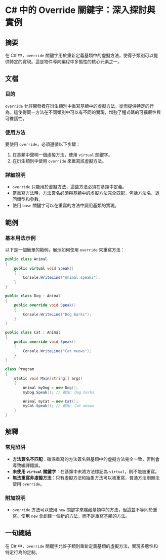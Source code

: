 <!--
Meta Description: # C# 中的 Override 關鍵字：深入探討與實例 ## 摘要 在 C# 中，`override` 關鍵字用於重新定義基類中的虛擬方法，使得子類別可以提供特定的實現。這是物件導向編程中多態性的核心元素之一。 ## 文檔 ### 目的 `override` 允許開發者在衍生類別中重寫基類中的虛擬...
Meta Keywords: override, public, animal, speak, virtual
-->

# C# 中的 Override 關鍵字：深入探討與實例

## 摘要
在 C# 中，`override` 關鍵字用於重新定義基類中的虛擬方法，使得子類別可以提供特定的實現。這是物件導向編程中多態性的核心元素之一。

## 文檔
### 目的
`override` 允許開發者在衍生類別中重寫基類中的虛擬方法，從而提供特定的行為。這使得同一方法在不同類別中可以有不同的實現，增強了程式碼的可擴展性與可維護性。

### 使用方法
要使用 `override`，必須遵循以下步驟：
1. 在基類中聲明一個虛擬方法，使用 `virtual` 關鍵字。
2. 在衍生類別中使用 `override` 來重寫該虛擬方法。

### 詳細說明
- `override` 只能用於虛擬方法，這些方法必須在基類中定義。
- 當重寫方法時，方法簽名必須與基類中的虛擬方法完全匹配，包括方法名、返回類型和參數。
- 使用 `base` 關鍵字可以在重寫的方法中調用基類的實現。

## 範例
### 基本用法示例
以下是一個簡單的範例，展示如何使用 `override` 來重寫方法：

```csharp
public class Animal
{
    public virtual void Speak()
    {
        Console.WriteLine("Animal speaks");
    }
}

public class Dog : Animal
{
    public override void Speak()
    {
        Console.WriteLine("Dog barks");
    }
}

public class Cat : Animal
{
    public override void Speak()
    {
        Console.WriteLine("Cat meows");
    }
}

class Program
{
    static void Main(string[] args)
    {
        Animal myDog = new Dog();
        myDog.Speak(); // 輸出: Dog barks

        Animal myCat = new Cat();
        myCat.Speak(); // 輸出: Cat meows
    }
}
```

## 解釋
### 常見陷阱
- **方法簽名不匹配**：確保重寫的方法簽名與基類中的虛擬方法完全一致，否則會導致編譯錯誤。
- **未使用 `virtual` 關鍵字**：在基類中未將方法標記為 `virtual`，則不能被重寫。
- **無法重寫非虛擬方法**：只有虛擬方法和抽象方法可以被重寫，普通方法則無法使用 `override`。

### 附加說明
- `override` 方法可以使用 `new` 關鍵字來隱藏基類中的方法，但這並不等同於重寫。使用 `new` 會創建一個新的方法，而不是重寫基類的方法。

## 一句總結
在 C# 中，`override` 關鍵字允許子類別重新定義基類的虛擬方法，實現多態性和特定行為的定制。